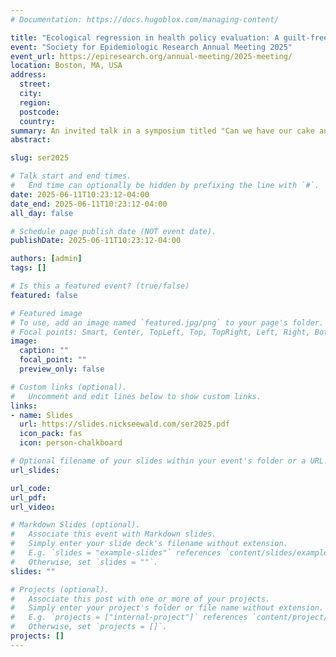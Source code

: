 ```yaml
---
# Documentation: https://docs.hugoblox.com/managing-content/

title: "Ecological regression in health policy evaluation: A guilt-free dessert"
event: "Society for Epidemiologic Research Annual Meeting 2025"
event_url: https://epiresearch.org/annual-meeting/2025-meeting/
location: Boston, MA, USA
address:
  street:
  city:
  region:
  postcode:
  country:
summary: An invited talk in a symposium titled "Can we have our cake and eat it too? Integrating epidemiologic and econometric methods to causal inference", organized by Ellicott Matthay.
abstract:

slug: ser2025

# Talk start and end times.
#   End time can optionally be hidden by prefixing the line with `#`.
date: 2025-06-11T10:23:12-04:00
date_end: 2025-06-11T10:23:12-04:00
all_day: false

# Schedule page publish date (NOT event date).
publishDate: 2025-06-11T10:23:12-04:00

authors: [admin]
tags: []

# Is this a featured event? (true/false)
featured: false

# Featured image
# To use, add an image named `featured.jpg/png` to your page's folder. 
# Focal points: Smart, Center, TopLeft, Top, TopRight, Left, Right, BottomLeft, Bottom, BottomRight.
image:
  caption: ""
  focal_point: ""
  preview_only: false

# Custom links (optional).
#   Uncomment and edit lines below to show custom links.
links:
- name: Slides
  url: https://slides.nickseewald.com/ser2025.pdf
  icon_pack: fas
  icon: person-chalkboard

# Optional filename of your slides within your event's folder or a URL.
url_slides:

url_code:
url_pdf:
url_video:

# Markdown Slides (optional).
#   Associate this event with Markdown slides.
#   Simply enter your slide deck's filename without extension.
#   E.g. `slides = "example-slides"` references `content/slides/example-slides.md`.
#   Otherwise, set `slides = ""`.
slides: ""

# Projects (optional).
#   Associate this post with one or more of your projects.
#   Simply enter your project's folder or file name without extension.
#   E.g. `projects = ["internal-project"]` references `content/project/deep-learning/index.md`.
#   Otherwise, set `projects = []`.
projects: []
---
```

